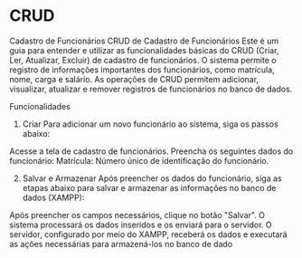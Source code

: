 # CRUD
Cadastro de Funcionários
CRUD de Cadastro de Funcionários
Este é um guia para entender e utilizar as funcionalidades básicas do CRUD (Criar, Ler, Atualizar, Excluir) de cadastro de funcionários. O sistema permite o registro de informações importantes dos funcionários, como matrícula, nome, carga e salário. As operações de CRUD permitem adicionar, visualizar, atualizar e remover registros de funcionários no banco de dados.

Funcionalidades
1. Criar
Para adicionar um novo funcionário ao sistema, siga os passos abaixo:

Acesse a tela de cadastro de funcionários.
Preencha os seguintes dados do funcionário:
Matrícula: Número único de identificação do funcionário.

2. Salvar e Armazenar
Após preencher os dados do funcionário, siga as etapas abaixo para salvar e armazenar as informações no banco de dados (XAMPP):

Após preencher os campos necessários, clique no botão "Salvar".
O sistema processará os dados inseridos e os enviará para o servidor.
O servidor, configurado por meio do XAMPP, receberá os dados e executará as ações necessárias para armazená-los no banco de dado

